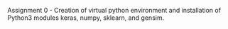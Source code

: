 Assignment 0 - Creation of virtual python environment and installation of Python3 modules keras, numpy, sklearn, and gensim.
